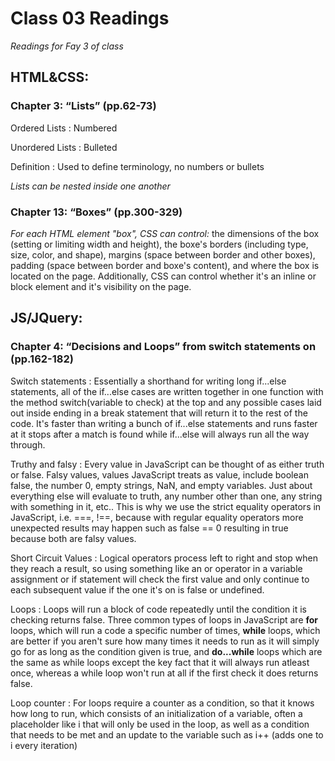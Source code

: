 # Class 03 Readings
*Readings for Fay 3 of class*

## HTML&CSS:
### Chapter 3: “Lists” (pp.62-73)
Ordered Lists
: Numbered

Unordered Lists
: Bulleted

Definition
: Used to define terminology, no numbers or bullets

*Lists can be nested inside one another*
### Chapter 13: “Boxes” (pp.300-329)
*For each HTML element "box", CSS can control:* the dimensions of the box (setting or limiting width and height), the boxe's borders (including type, size, color, and shape), margins (space between border and other boxes), padding (space between border and boxe's content), and where the box is located on the page. Additionally, CSS can control whether it's an inline or block element and it's visibility on the page.

## JS/JQuery:
### Chapter 4: “Decisions and Loops” from switch statements on (pp.162-182)
Switch statements
: Essentially a shorthand for writing long if...else statements, all of the if...else cases are written together in one function with the method switch(variable to check) at the top and any possible cases laid out inside ending in a break statement that will return it to the rest of the code. It's faster than writing a bunch of if...else statements and runs faster at it stops after a match is found while if...else will always run all the way through.

Truthy and falsy
: Every value in JavaScript can be thought of as either truth or false. Falsy values, values JavaScript treats as value, include boolean false, the number 0, empty strings, NaN, and empty variables. Just about everything else will evaluate to truth, any number other than one, any string with something in it, etc.. This is why we use the strict equality operators in JavaScript, i.e. ===, !==, because with regular equality operators more unexpected results may happen such as false == 0 resulting in true because both are falsy values.

Short Circuit Values
: Logical operators process left to right and stop when they reach a result, so using something like an or operator in a variable assignment or if statement will check the first value and only continue to each subsequent value if the one it's on is false or undefined. 

Loops
: Loops will run a block of code repeatedly until the condition it is checking returns false. Three common types of loops in JavaScript are **for** loops, which will run a code a specific number of times, **while** loops, which are better if you aren't sure how many times it needs to run as it will simply go for as long as the condition given is true, and **do...while** loops which are the same as while loops except the key fact that it will always run atleast once, whereas a while loop won't run at all if the first check it does returns false. 

Loop counter
: For loops require a counter as a condition, so that it knows how long to run, which consists of an initialization of a variable, often a placeholder like i that will only be used in the loop, as well as a condition that needs to be met and an update to the variable such as i++ (adds one to i every iteration)